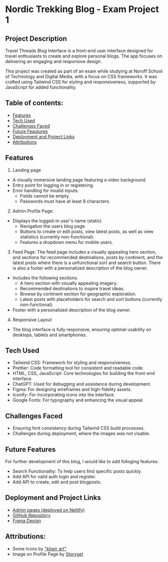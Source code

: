 # Nordic Trekking Blog - Exam Project 1

## Project Description
Travel Threads Blog Interface is a front-end user interface designed for travel enthusiasts to create and explore personal blogs. The app focuses on delivering an engaging and responsive design.

This project was created as part of an exam while studying at Noroff School of Technology and Digital Media, with a focus on CSS frameworks. It was crafted using Tailwind CSS for styling and responsiveness, supported by JavaScript for added functionality.

## Table of contents:
- [Features](#features)
- [Tech Used](#tech-used)
- [Challenges Faced](#challenges-faced)
- [Future Feautures](#future-features)
- [Deployment and Project Links](#deployment-and-project-links)
- [Attributions](#attributions)

## Features
1. Landing page
* A visually immersive landing page featuring a video background.
* Entry point for logging in or registering.
* Error handling for invalid inputs:
  * Fields cannot be empty.
  * Passwords must have at least 8 characters.
  
2. Admin Profile Page:
* Displays the logged-in user's name (static)
  * Navigation the users blog page.
  * Buttons to create or edit posts, view latest posts, as well as view statistics (currently non-functional). 
  * Features a dropdown menu for mobile users.

3. Feed Page: The feed page includes a visually appealing hero section, and sections for recommended destinations, posts by continent, and the latest posts where there is a unfunctional sort and search button. There is also a footer with a personalized description of the blog owner.
* Includes the following sections:
  * A hero section with visually appealing imagery.
  * Recommended destinations to inspire travel ideas.
  * Browse by continent section for geographic exploration.
  * Latest posts with placeholders for search and sort buttons (currently non-functional).
* Footer with a personalized description of the blog owner.

4. Responsive Layout
* The blog interface is fully responsive, ensuring optimal usability on desktops, tablets and smartphones.


## Tech Used
* Tailwind CSS: Framework for styling and responsiveness.
* Prettier: Code formatting tool for consistent and readable code.
* HTML, CSS, JavaScript: Core technologies for building the front-end interface.
* ChatGPT: Used for debugging and assistance during development.
* Figma: For designing wireframes and high-fidelity assets.
* Iconify: For incorporating icons into the interface.
* Google Fonts: For typography and enhancing the visual appeal.

## Challenges Faced
* Ensuring font consistency during Tailwind CSS build processes.
* Challenges during deployment, where the images was not visable. 

## Future Features
For further development of this blog, I would like to add folloging features:
* Search Functionality: To help users find specific posts quickly.
* Add API for valid auth login and register.
* Add API to create, edit and post blogposts.


## Deployment and Project Links
* [Admin pages (deployed on Netlify)]([https://project-exam-1-blog.vercel.app/admin/account/login.html](https://travelthreads.netlify.app/))
* [GitHub Repository](https://github.com/IngridOrnum/ca-css-frameworks-ingridornum)
* [Figma Design]([https://www.figma.com/design/h2OCILAUmPbyg0Pa2o1TzH/Exam-Project-1?node-id=1%3A5&t=MMt9nOGpAecWT2rN-1](https://www.figma.com/design/anQmdoEnziQ0ZPeDsNXqFC/Taiilwind-CA?node-id=1-3&t=kHZVw5MOhRDOEn7k-1))

## Attributions:
* Some Icons by ["kliwir art"](https://www.freepik.com/icon/graph_17540802#fromView=family&page=1&position=6&uuid=3a44988e-423d-4f96-987b-4b6962af0d4e)
* Image on Profile Page by [Storyset](https://storyset.com/travel)
